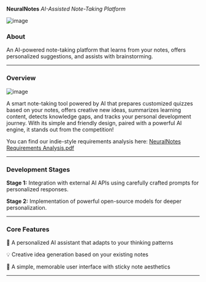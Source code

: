 **NeuralNotes**
*AI-Assisted Note-Taking Platform*

![image](https://github.com/user-attachments/assets/3e8f05d5-9f20-493f-8487-05b8e0577829)

### **About**

An AI-powered note-taking platform that learns from your notes, offers personalized suggestions, and assists with brainstorming.

---

### **Overview**

![image](https://github.com/user-attachments/assets/1b915331-9965-42b7-a127-0d449c370b86)


A smart note-taking tool powered by AI that prepares customized quizzes based on your notes, offers creative new ideas, summarizes learning content, detects knowledge gaps, and tracks your personal development journey. With its simple and friendly design, paired with a powerful AI engine, it stands out from the competition!

You can find our indie-style requirements analysis here: [NeuralNotes Requirements Analysis.pdf](https://github.com/user-attachments/files/20109807/NeuralNotes.Requirements.Analysis.pdf)


---

### **Development Stages**

**Stage 1:** Integration with external AI APIs using carefully crafted prompts for personalized responses.

**Stage 2:** Implementation of powerful open-source models for deeper personalization.

---

### **Core Features**

🧠 A personalized AI assistant that adapts to your thinking patterns

💡 Creative idea generation based on your existing notes

🎯 A simple, memorable user interface with sticky note aesthetics

---


